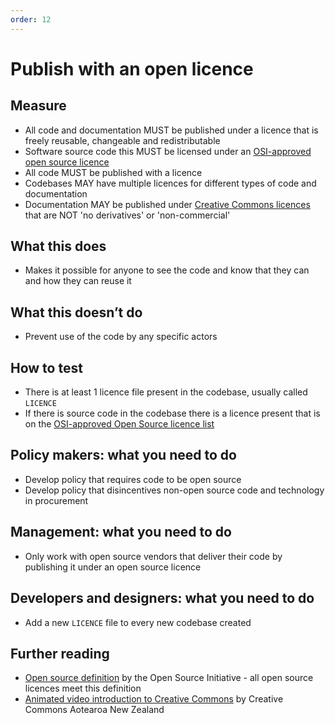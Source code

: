 ```yaml
---
order: 12
---
```


# Publish with an open licence

## Measure

* All code and documentation MUST be published under a licence that is freely reusable, changeable and redistributable
* Software source code this MUST be licensed under an [OSI-approved open source licence](https://opensource.org/licenses/category)
* All code MUST be published with a licence
* Codebases MAY have multiple licences for different types of code and documentation
* Documentation MAY be published under [Creative Commons licences
](https://creativecommons.org/licenses/) that are NOT 'no derivatives' or 'non-commercial'

## What this does

* Makes it possible for anyone to see the code and know that they can and how they can reuse it

## What this doesn’t do

* Prevent use of the code by any specific actors

## How to test

* There is at least 1 licence file present in the codebase, usually called `LICENCE`
* If there is source code in the codebase there is a licence present that is on the [OSI-approved Open Source licence list](https://opensource.org/licenses/category)

## Policy makers: what you need to do

* Develop policy that requires code to be open source
* Develop policy that disincentives non-open source code and technology in procurement

## Management: what you need to do

* Only work with open source vendors that deliver their code by publishing it under an open source licence

## Developers and designers: what you need to do

* Add a new `LICENCE` file to every new codebase created

## Further reading

* [Open source definition](https://opensource.org/osd) by the Open Source Initiative - all open source licences meet this definition
* [Animated video introduction to Creative Commons](https://creativecommons.org/about/videos/creative-commons-kiwi) by Creative Commons Aotearoa New Zealand
